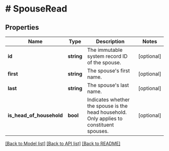 # # SpouseRead

## Properties

Name | Type | Description | Notes
------------ | ------------- | ------------- | -------------
**id** | **string** | The immutable system record ID of the spouse. | [optional]
**first** | **string** | The spouse&#39;s first name. | [optional]
**last** | **string** | The spouse&#39;s last name. | [optional]
**is_head_of_household** | **bool** | Indicates whether the spouse is the head household. Only applies to constituent spouses. | [optional]

[[Back to Model list]](../../README.md#models) [[Back to API list]](../../README.md#endpoints) [[Back to README]](../../README.md)
